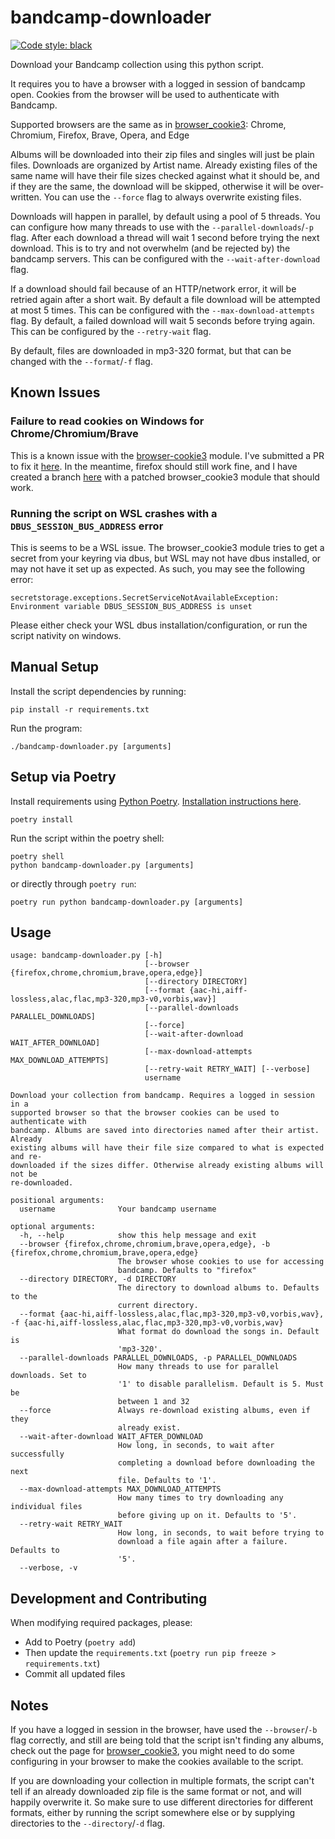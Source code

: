 # bandcamp-downloader

[![Code style: black](https://flat.badgen.net/badge/code%20style/Black/000)](https://black.readthedocs.io/)

Download your Bandcamp collection using this python script.

It requires you to have a browser with a logged in session of bandcamp open. Cookies from the browser will be used to authenticate with Bandcamp.

Supported browsers are the same as in [browser_cookie3](https://github.com/borisbabic/browser_cookie3): Chrome, Chromium, Firefox, Brave, Opera, and Edge

Albums will be downloaded into their zip files and singles will just be plain files. Downloads are organized by Artist name. Already existing files of the same name will have their file sizes checked against what it should be, and if they are the same, the download will be skipped, otherwise it will be over-written. You can use the `--force` flag to always overwrite existing files.

Downloads will happen in parallel, by default using a pool of 5 threads. You can configure how many threads to use with the `--parallel-downloads`/`-p` flag. After each download a thread will wait 1 second before trying the next download. This is to try and not overwhelm (and be rejected by) the bandcamp servers. This can be configured with the `--wait-after-download` flag.

If a download should fail because of an HTTP/network error, it will be retried again after a short wait. By default a file download will be attempted at most 5 times. This can be configured with the `--max-download-attempts` flag. By default, a failed download will wait 5 seconds before trying again. This can be configured by the `--retry-wait` flag.

By default, files are downloaded in mp3-320 format, but that can be changed with the `--format`/`-f` flag.

## Known Issues

### Failure to read cookies on Windows for Chrome/Chromium/Brave

This is a known issue with the [browser-cookie3](https://github.com/borisbabic/browser_cookie3) module. I've submitted a PR to fix it [here](https://github.com/borisbabic/browser_cookie3/pull/122). In the meantime, firefox should still work fine, and I have created a branch [here](https://github.com/easlice/bandcamp-downloader/tree/with-local-browser-cookies3-patch) with a patched browser_cookie3 module that should work.

### Running the script on WSL crashes with a `DBUS_SESSION_BUS_ADDRESS` error

This is seems to be a WSL issue. The browser_cookie3 module  tries to get a secret from your keyring via dbus, but WSL may not have dbus installed, or may not have it set up as expected. As such, you may see the following error:

`secretstorage.exceptions.SecretServiceNotAvailableException: Environment variable DBUS_SESSION_BUS_ADDRESS is unset`

Please either check your WSL dbus installation/configuration, or run the script nativity on windows.

## Manual Setup

Install the script dependencies by running:

```
pip install -r requirements.txt
```

Run the program:

```
./bandcamp-downloader.py [arguments]
```

## Setup via Poetry

Install requirements using [Python Poetry](https://python-poetry.org/). [Installation instructions here](https://python-poetry.org/docs/#installation).

```
poetry install
```

Run the script within the poetry shell:

```
poetry shell
python bandcamp-downloader.py [arguments]
```

or directly through `poetry run`:

```
poetry run python bandcamp-downloader.py [arguments]
```

## Usage
```
usage: bandcamp-downloader.py [-h]
                              [--browser {firefox,chrome,chromium,brave,opera,edge}]
                              [--directory DIRECTORY]
                              [--format {aac-hi,aiff-lossless,alac,flac,mp3-320,mp3-v0,vorbis,wav}]
                              [--parallel-downloads PARALLEL_DOWNLOADS]
                              [--force]
                              [--wait-after-download WAIT_AFTER_DOWNLOAD]
                              [--max-download-attempts MAX_DOWNLOAD_ATTEMPTS]
                              [--retry-wait RETRY_WAIT] [--verbose]
                              username

Download your collection from bandcamp. Requires a logged in session in a
supported browser so that the browser cookies can be used to authenticate with
bandcamp. Albums are saved into directories named after their artist. Already
existing albums will have their file size compared to what is expected and re-
downloaded if the sizes differ. Otherwise already existing albums will not be
re-downloaded.

positional arguments:
  username              Your bandcamp username

optional arguments:
  -h, --help            show this help message and exit
  --browser {firefox,chrome,chromium,brave,opera,edge}, -b {firefox,chrome,chromium,brave,opera,edge}
                        The browser whose cookies to use for accessing
                        bandcamp. Defaults to "firefox"
  --directory DIRECTORY, -d DIRECTORY
                        The directory to download albums to. Defaults to the
                        current directory.
  --format {aac-hi,aiff-lossless,alac,flac,mp3-320,mp3-v0,vorbis,wav}, -f {aac-hi,aiff-lossless,alac,flac,mp3-320,mp3-v0,vorbis,wav}
                        What format do download the songs in. Default is
                        'mp3-320'.
  --parallel-downloads PARALLEL_DOWNLOADS, -p PARALLEL_DOWNLOADS
                        How many threads to use for parallel downloads. Set to
                        '1' to disable parallelism. Default is 5. Must be
                        between 1 and 32
  --force               Always re-download existing albums, even if they
                        already exist.
  --wait-after-download WAIT_AFTER_DOWNLOAD
                        How long, in seconds, to wait after successfully
                        completing a download before downloading the next
                        file. Defaults to '1'.
  --max-download-attempts MAX_DOWNLOAD_ATTEMPTS
                        How many times to try downloading any individual files
                        before giving up on it. Defaults to '5'.
  --retry-wait RETRY_WAIT
                        How long, in seconds, to wait before trying to
                        download a file again after a failure. Defaults to
                        '5'.
  --verbose, -v
```

## Development and Contributing

When modifying required packages, please:

* Add to Poetry (`poetry add`)
* Then update the `requirements.txt` (`poetry run pip freeze > requirements.txt`)
* Commit all updated files

## Notes

If you have a logged in session in the browser, have used the `--browser`/`-b` flag correctly, and still are being told that the script isn't finding any albums, check out the page for [browser_cookie3](https://github.com/borisbabic/browser_cookie3), you might need to do some configuring in your browser to make the cookies available to the script.

If you are downloading your collection in multiple formats, the script can't tell if an already downloaded zip file is the same format or not, and will happily overwrite it. So make sure to use different directories for different formats, either by running the script somewhere else or by supplying directories to the `--directory`/`-d` flag.
